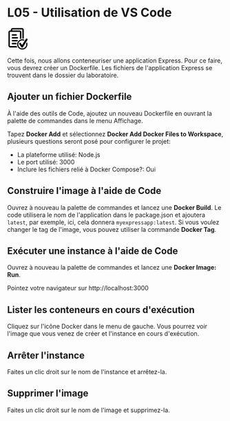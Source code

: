 # L05 - Utilisation de VS Code

![Hands-On Files](../images/checked-files-50px.png)

Cette fois, nous allons conteneuriser une application Express. Pour ce faire, vous devrez créer un Dockerfile. Les fichiers de l'application Express se trouvent dans le dossier du laboratoire.

## Ajouter un fichier Dockerfile

À l'aide des outils de Code, ajoutez un nouveau Dockerfile en ouvrant la palette de commandes dans le menu Affichage.

Tapez **Docker Add** et sélectionnez **Docker Add Docker Files to Workspace**, plusieurs questions seront posé pour configurer le projet:
- La plateforme utilisé: Node.js
- Le port utilisé: 3000
- Inclure les fichiers relié à Docker Compose?: Oui

## Construire l'image à l'aide de Code

Ouvrez à nouveau la palette de commandes et lancez une **Docker Build**. Le code utilisera le nom de l'application dans le package.json et ajoutera `latest`, par exemple, ici, cela donnera `myexpressapp:latest`. Si vous voulez changer le tag de l'image, vous pouvez utiliser la commande **Docker Tag**.

## Exécuter une instance à l'aide de Code

Ouvrez à nouveau la palette de commandes et lancez une **Docker Image: Run**.

Pointez votre navigateur sur http://localhost:3000

## Lister les conteneurs en cours d'exécution

Cliquez sur l'icône Docker dans le menu de gauche. Vous pourrez voir l'image que vous venez de créer et l'instance en cours d'exécution.

## Arrêter l'instance

Faites un clic droit sur le nom de l'instance et arrêtez-la.

## Supprimer l'image

Faites un clic droit sur le nom de l'image et supprimez-la.
